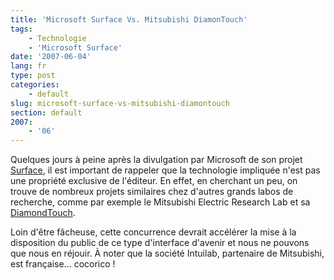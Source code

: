 ```yaml
---
title: 'Microsoft Surface Vs. Mitsubishi DiamonTouch'
tags:
    - Technologie
    - 'Microsoft Surface'
date: '2007-06-04'
lang: fr
type: post
categories:
    - default
slug: microsoft-surface-vs-mitsubishi-diamontouch
section: default
2007:
    - '06'
---
```


Quelques jours à peine après la divulgation par Microsoft de son projet [Surface](http://www.microsoft.com/surface/fr-fr), il est important de rappeler que la technologie impliquée n'est pas une propriété exclusive de l'éditeur. En effet, en cherchant un peu, on trouve de nombreux projets similaires chez d'autres grands labos de recherche, comme par exemple le Mitsubishi Electric Research Lab et sa [DiamondTouch](http://en.wikipedia.org/wiki/DiamondTouch).

<!--more-->

Loin d'être fâcheuse, cette concurrence devrait accélérer la mise à la disposition du public de ce type d'interface d'avenir et nous ne pouvons que nous en réjouir. À noter que la société Intuilab, partenaire de Mitsubishi, est française… cocorico !